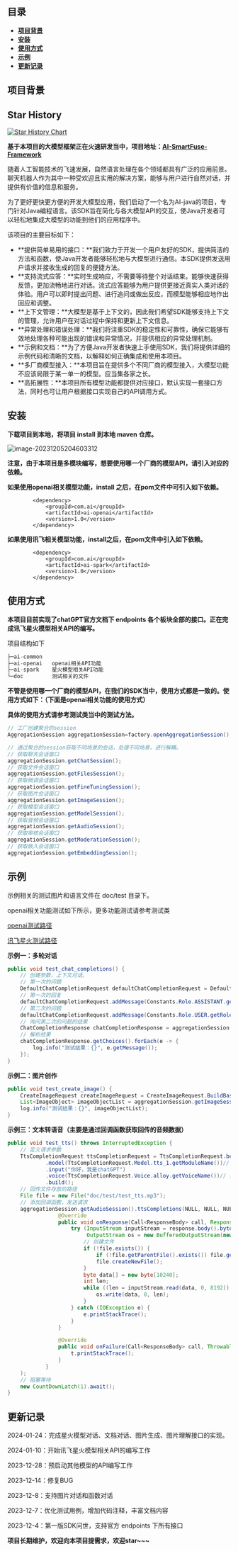 ## 目录

- [**项目背景**](#项目背景)
- [**安装**](#安装)
- [**使用方式**](#使用方式)
- [**示例**](#示例)
- [**更新记录**](#更新记录)

## **项目背景**

## Star History

[![Star History Chart](https://api.star-history.com/svg?repos=mainpropath/AI-java&type=Date)](https://star-history.com/#mainpropath/AI-java&Date)

**基于本项目的大模型框架正在火速研发当中，项目地址：[AI-SmartFuse-Framework](https://github.com/mainpropath/AI-SmartFuse-Framework)**

随着人工智能技术的飞速发展，自然语言处理在各个领域都具有广泛的应用前景。聊天机器人作为其中一种受欢迎且实用的解决方案，能够与用户进行自然对话，并提供有价值的信息和服务。

为了更好更快更方便的开发大模型应用，我们启动了一个名为AI-java的项目，专门针对Java编程语言。该SDK旨在简化与各大模型API的交互，使Java开发者可以轻松地集成大模型的功能到他们的应用程序中。

该项目的主要目标如下：

- **提供简单易用的接口：**我们致力于开发一个用户友好的SDK，提供简洁的方法和函数，使Java开发者能够轻松地与大模型进行通信。本SDK提供发送用户请求并接收生成的回复的便捷方法。
- **支持流式应答：**实时生成响应，不需要等待整个对话结束。能够快速获得反馈，更加流畅地进行对话。流式应答能够为用户提供更接近真实人类对话的体验。用户可以即时提出问题、进行追问或做出反应，而模型能够相应地作出回应和调整。
- **上下文管理：**大模型是基于上下文的，因此我们希望SDK能够支持上下文的管理，允许用户在对话过程中保持和更新上下文信息。
- **异常处理和错误处理：**我们将注重SDK的稳定性和可靠性，确保它能够有效地处理各种可能出现的错误和异常情况，并提供相应的异常处理机制。
- **示例和文档：**为了方便Java开发者快速上手使用SDK，我们将提供详细的示例代码和清晰的文档，以解释如何正确集成和使用本项目。
- **多厂商模型接入：**本项目旨在提供多个不同厂商的模型接入，大模型功能不应该局限于某一单一的模型。应当集各家之长。
- **高拓展性：**本项目所有模型功能都提供对应接口，默认实现一套接口方法，同时也可让用户根据接口实现自己的API调用方式。

## **安装**

**下载项目到本地，将项目 install 到本地 maven 仓库。**

![image-20231205204603312](doc/img/image-20231205204603312.png)

**注意，由于本项目是多模块编写，想要使用哪一个厂商的模型API，请引入对应的依赖。**

**如果使用openai相关模型功能，install 之后，在pom文件中可引入如下依赖。**

```
        <dependency>
            <groupId>com.ai</groupId>
            <artifactId>ai-openai</artifactId>
            <version>1.0</version>
        </dependency>
```

**如果使用讯飞相关模型功能，install之后，在pom文件中引入如下依赖。**

```
        <dependency>
            <groupId>com.ai</groupId>
            <artifactId>ai-spark</artifactId>
            <version>1.0</version>
        </dependency>
```

## **使用方式**

**本项目目前实现了chatGPT官方文档下 endpoints 各个板块全部的接口。正在完成讯飞星火模型相关API的编写。**

项目结构如下

```java
├─ai-common 
├─ai-openai   openai相关API功能
├─ai-spark    星火模型相关API功能
└─doc         测试相关的文件
```

**不管是使用哪一个厂商的模型API，在我们的SDK当中，使用方式都是一致的。使用方式如下：（下面是openai相关功能的使用方式）**

**具体的使用方式请参考测试类当中的测试方法。**

```java
// 工厂创建聚合的session
AggregationSession aggregationSession=factory.openAggregationSession();

// 通过聚合的session获取不同场景的会话，处理不同场景，进行解耦。
// 获取聊天会话窗口
aggregationSession.getChatSession();
// 获取文件会话窗口
aggregationSession.getFilesSession();
// 获取微调会话窗口
aggregationSession.getFineTuningSession();
// 获取图片会话窗口
aggregationSession.getImageSession();
// 获取模型会话窗口
aggregationSession.getModelSession();
// 获取音频会话窗口
aggregationSession.getAudioSession();
// 获取审核会话窗口
aggregationSession.getModerationSession();
// 获取嵌入会话窗口
aggregationSession.getEmbeddingSession();
```

## **示例**

示例相关的测试图片和语言文件在 doc/test 目录下。

openai相关功能测试如下所示，更多功能测试请参考测试类

[openai测试路径](https://github.com/mainpropath/AI-java/tree/dev/ai-openai/src/test/java/com/ai/openai)

[讯飞星火测试路径](https://github.com/mainpropath/AI-java/tree/dev/ai-spark/src/test/java/com/ai/spark)

**示例一：多轮对话**

```java
public void test_chat_completions() {
    // 创建参数，上下文对话。
    // 第一次的问题
    DefaultChatCompletionRequest defaultChatCompletionRequest = DefaultChatCompletionRequest.BuildDefaultChatCompletionRequest("1+1=");
    // 第一次的回复
    defaultChatCompletionRequest.addMessage(Constants.Role.ASSISTANT.getRoleName(), "2");
    // 第二次的问题
    defaultChatCompletionRequest.addMessage(Constants.Role.USER.getRoleName(), "2+2=");
    // 询问第二次的问题的结果
    ChatCompletionResponse chatCompletionResponse = aggregationSession.getChatSession().chatCompletions(NULL, NULL, NULL, defaultChatCompletionRequest);
    // 解析结果
    chatCompletionResponse.getChoices().forEach(e -> {
        log.info("测试结果：{}", e.getMessage());
    });
}
```

**示例二：图片创作**

```java
public void test_create_image() {
    CreateImageRequest createImageRequest = CreateImageRequest.BuildBaseCreateImageRequest("森林里有一只小熊，小熊在吃蜂蜜。");
    List<ImageObject> imageObjectList = aggregationSession.getImageSession().createImageCompletions(NULL, NULL, NULL, createImageRequest);
    log.info("测试结果：{}", imageObjectList);
}
```

**示例三：文本转语音（主要是通过回调函数获取回传的音频数据）**

```java
public void test_tts() throws InterruptedException {
    // 定义请求参数
    TtsCompletionRequest ttsCompletionRequest = TtsCompletionRequest.builder()
            .model(TtsCompletionRequest.Model.tts_1.getModuleName())// 设置使用的模型
            .input("你好，我是chatGPT")
            .voice(TtsCompletionRequest.Voice.alloy.getVoiceName())// 设置声音的样式
            .build();
    // 回传文件存放的路径
    File file = new File("doc/test/test_tts.mp3");
    // 添加回调函数，发送请求
    aggregationSession.getAudioSession().ttsCompletions(NULL, NULL, NULL, ttsCompletionRequest, new Callback<ResponseBody>() {
                @Override
                public void onResponse(Call<ResponseBody> call, Response<ResponseBody> response) {
                    try (InputStream inputStream = response.body().byteStream();
                         OutputStream os = new BufferedOutputStream(new FileOutputStream(file))) {
                        // 创建文件
                        if (!file.exists()) {
                            if (!file.getParentFile().exists()) file.getParentFile().mkdir();
                            file.createNewFile();
                        }
                        byte data[] = new byte[10240];
                        int len;
                        while ((len = inputStream.read(data, 0, 8192)) != -1) {
                            os.write(data, 0, len);
                        }
                    } catch (IOException e) {
                        e.printStackTrace();
                    }
                }

                @Override
                public void onFailure(Call<ResponseBody> call, Throwable t) {
                    t.printStackTrace();
                }
            }
    );
    // 阻塞等待
    new CountDownLatch(1).await();
}
```

## **更新记录**

2024-01-24：完成星火模型对话、文档对话、图片生成、图片理解接口的实现。

2024-01-10：开始讯飞星火模型相关API的编写工作

2023-12-28：预启动其他模型的API编写工作

2023-12-14：修复BUG

2023-12-8：支持图片对话和函数对话

2023-12-7：优化测试用例，增加代码注释，丰富文档内容

2023-12-4：第一版SDK问世，支持官方 endpoints 下所有接口

**项目长期维护，欢迎向本项目提需求，欢迎star~~~**
